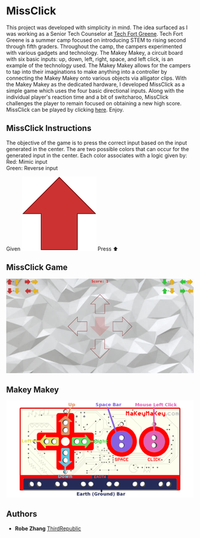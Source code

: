 # MissClick

This project was developed with simplicity in mind.  The idea surfaced as I was working as a Senior Tech Counselor at [Tech Fort Greene](http://www.campfortgreene.com/techfortgreene/).  Tech Fort Greene is a summer camp focused on introducing STEM to rising second through fifth graders.  Throughout the camp, the campers experimented with various gadgets and technology.  The Makey Makey, a circuit board with six basic inputs: up, down, left, right, space, and left click, is an example of the technology used.  The Makey Makey allows for the campers to tap into their imaginations to make anything into a controller by connecting the Makey Makey onto various objects via alligator clips.  With the Makey Makey as the dedicated hardware, I developed MissClick as a simple game which uses the four basic directional inputs.  Along with the individual player's reaction time and a bit of switcharoo, MissClick challenges the player to remain focused on obtaining a new high score.   MissClick can be played by clicking [here](https://missclickgame.github.io/). Enjoy.  

## MissClick Instructions

The objective of the game is to press the correct input based on the input generated in the center.  The are two possible colors that can occur for the generated input in the center.  Each color associates with a logic given by:  
Red: Mimic input  
Green: Reverse input  

Given ![Red Up Direction](https://github.com/MissClickGame/MissClickGame.github.io/blob/master/images/regularup.png) Press ⬆

## MissClick Game

![MissClick Game](https://github.com/MissClickGame/MissClickGame.github.io/blob/master/images/game.png)

## Makey Makey
 
![Makey Makey Curcuit](https://github.com/MissClickGame/MissClickGame.github.io/blob/master/images/makeymakey.png)

## Authors

* **Robe Zhang** [ThirdRepublic](https://github.com/ThirdRepublic)

